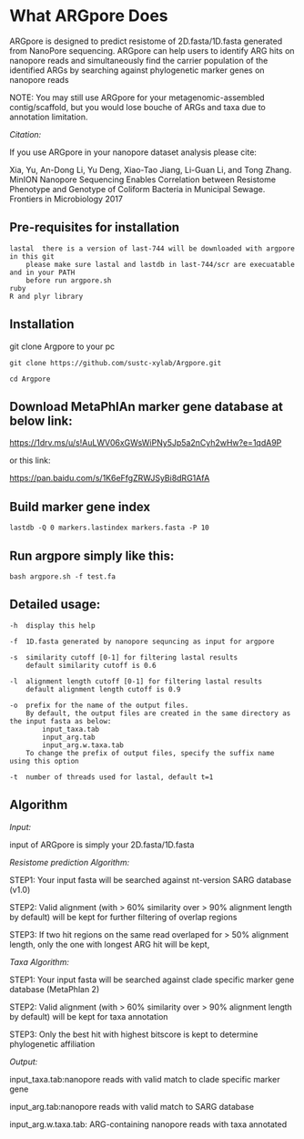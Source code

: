 # What ARGpore Does
ARGpore is designed to predict resistome of 2D.fasta/1D.fasta generated from NanoPore sequencing. ARGpore can help users to identify ARG hits on nanopore reads and simultaneously find the carrier population of the identified ARGs by searching against phylogenetic marker genes on nanopore reads

NOTE: You may still use ARGpore for your metagenomic-assembled contig/scaffold, but you would lose bouche of ARGs and taxa due to annotation limitation.


*Citation:*

If you use ARGpore in your nanopore dataset analysis please cite:

Xia, Yu, An-Dong Li, Yu Deng, Xiao-Tao Jiang, Li-Guan Li, and Tong Zhang. MinION Nanopore Sequencing Enables Correlation between Resistome Phenotype and Genotype of Coliform Bacteria in Municipal Sewage. Frontiers in Microbiology 2017


## Pre-requisites for installation

	lastal	there is a version of last-744 will be downloaded with argpore in this git 
		please make sure lastal and lastdb in last-744/scr are execuatable and in your PATH
		before run argpore.sh 
	ruby
	R and plyr library
	

## Installation 

git clone Argpore to your pc

	git clone https://github.com/sustc-xylab/Argpore.git

	cd Argpore

## Download MetaPhlAn marker gene database at below link:

https://1drv.ms/u/s!AuLWV06xGWsWiPNy5Jp5a2nCyh2wHw?e=1qdA9P

or this link:

https://pan.baidu.com/s/1K6eFfgZRWJSyBi8dRG1AfA

## Build marker gene index

	lastdb -Q 0 markers.lastindex markers.fasta -P 10

## Run argpore simply like this:

	bash argpore.sh -f test.fa 

## Detailed usage:
	-h	display this help 

	-f 	1D.fasta generated by nanopore sequncing as input for argpore

	-s	similarity cutoff [0-1] for filtering lastal results
		default similarity cutoff is 0.6

	-l	alignment length cutoff [0-1] for filtering lastal results
		default alignment length cutoff is 0.9

	-o	prefix for the name of the output files. 
		By default, the output files are created in the same directory as the input fasta as below: 
			input_taxa.tab
			input_arg.tab
			input_arg.w.taxa.tab
		To change the prefix of output files, specify the suffix name using this option

	-t 	number of threads used for lastal, default t=1

## Algorithm

*Input:*

input of ARGpore is simply your 2D.fasta/1D.fasta

*Resistome prediction Algorithm:*

STEP1: Your input fasta will be searched against nt-version SARG database (v1.0)

STEP2: Valid alignment (with > 60% similarity over > 90% alignment length by default) will be kept for further filtering of overlap regions

STEP3: If two hit regions on the same read overlaped for > 50% alignment length, only the one with longest ARG hit will be kept,

*Taxa Algorithm:*

STEP1: Your input fasta will be searched against clade specific marker gene database (MetaPhlan 2)

STEP2: Valid alignment (with > 60% similarity over > 90% alignment length by default) will be kept for taxa annotation

STEP3: Only the best hit with highest bitscore is kept to determine phylogenetic affiliation

*Output:*

input_taxa.tab:nanopore reads with valid match to clade specific marker gene

input_arg.tab:nanopore reads with valid match to SARG database

input_arg.w.taxa.tab: ARG-containing nanopore reads with taxa annotated
